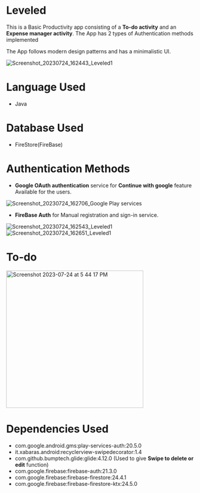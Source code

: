 # Leveled

This is a Basic Productivity app consisting of a **To-do activity** and an **Expense manager activity**.
The App has 2 types of Authentication methods implemented

The App follows modern design patterns and has a minimalistic UI.

![Screenshot_20230724_162443_Leveled1](https://github.com/rakshitkapoor/Leveled1/assets/75168728/d3a988ee-20b6-4934-926b-ddd598e678d3)


  # Language Used
  - Java

  # Database Used
  - FireStore(FireBase)

  # Authentication Methods
  - **Google OAuth authentication** service for **Continue with google** feature Available for the users.

  ![Screenshot_20230724_162706_Google Play services](https://github.com/rakshitkapoor/Leveled1/assets/75168728/be3390c1-369a-44ab-80b5-a66e8155a7c4)

    
  - **FireBase Auth** for Manual registration and sign-in service.
  
  ![Screenshot_20230724_162543_Leveled1](https://github.com/rakshitkapoor/Leveled1/assets/75168728/f49104a5-5442-4d11-8985-6a91fb95a863)
  ![Screenshot_20230724_162651_Leveled1](https://github.com/rakshitkapoor/Leveled1/assets/75168728/9bb47dd7-02df-4fd5-bf6a-3cc7d15776fd)


# To-do


<img width="367" alt="Screenshot 2023-07-24 at 5 44 17 PM" src="https://github.com/rakshitkapoor/Leveled1/assets/75168728/cbf7ba54-2ddc-4d9e-b43d-8f894e481d35">


#  Dependencies Used

- com.google.android.gms:play-services-auth:20.5.0
- it.xabaras.android:recyclerview-swipedecorator:1.4
- com.github.bumptech.glide:glide:4.12.0 (Used to give **Swipe to delete or edit** function)
- com.google.firebase:firebase-auth:21.3.0
- com.google.firebase:firebase-firestore:24.4.1
- com.google.firebase:firebase-firestore-ktx:24.5.0



